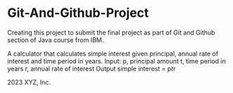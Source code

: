# Git-And-Github-Project

Creating this project to submit the final project as part of Git and Github section of Java course from IBM.

A calculator that calculates simple interest given principal, annual rate of interest and time period in years.
Input:
   p, principal amount
   t, time period in years
   r, annual rate of interest
Output
   simple interest = p*t*r


2023 XYZ, Inc.
